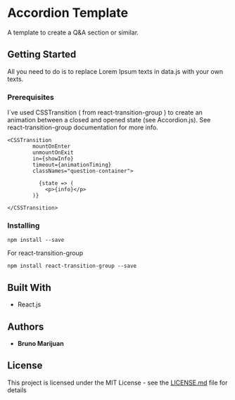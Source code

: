 # Accordion Template

A template to create a Q&A section or similar. 

## Getting Started

All you need to do is to replace Lorem Ipsum texts in data.js with your own texts.


### Prerequisites

I´ve used CSSTransition ( from react-transition-group ) to create an animation between a closed and opened state (see Accordion.js). 
See react-transition-group documentation for more info.

```
<CSSTransition 
        mountOnEnter
        unmountOnExit
        in={showInfo}
        timeout={animationTiming}
        classNames="question-container">
          
          {state => (
            <p>{info}</p>
        )}

</CSSTransition>
```

### Installing


```
npm install --save
```

For react-transition-group

```
npm install react-transition-group --save
```

## Built With

* React.js
 

## Authors

* **Bruno Marijuan**


## License

This project is licensed under the MIT License - see the [LICENSE.md](LICENSE.md) file for details


